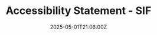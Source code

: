 ---
title: Accessibility Statement - SIF
linkTitle: Accessibility Statement - SIF
date: '2025-05-01T21:06:00Z'
weight: 1
description: No content
draft: false
ref: accessibility-statement---sif
---
